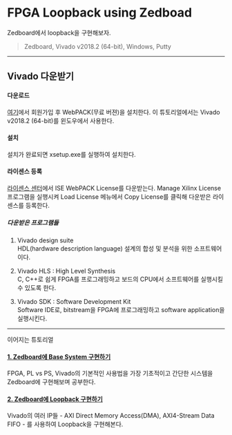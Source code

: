 # FPGA Loopback using Zedboad
Zedboard에서 loopback을 구현해보자.
> Zedboard, Vivado v2018.2 (64-bit), Windows, Putty
***
## Vivado 다운받기
#### 다운로드
[여기](https://www.xilinx.com/support/download.html)에서 회원가입 후 WebPACK(무료 버젼)을 설치한다. 이 튜토리얼에서는 Vivado v2018.2 (64-bit)를 윈도우에서 사용한다.
#### 설치
설치가 완료되면 xsetup.exe를 실행하여 설치한다.
#### 라이센스 등록
[라이센스 센터](https://www.xilinx.com/getlicense)에서 ISE WebPACK License를 다운받는다. Manage Xilinx License 프로그램을 실행시켜 Load License 메뉴에서 Copy License를 클릭해 다운받은 라이센스를 등록한다.

##### 다운받은 프로그램들
1. Vivado design suite  
HDL(hardware description language) 설계의 합성 및 분석을 위한 소프트웨어이다.  

2. Vivado HLS : High Level Synthesis  
C, C++로 쉽게 FPGA를 프로그래밍하고 보드의 CPU에서 소프트웨어를 실행시킬 수 있도록 한다.

3. Vivado SDK : Software Development Kit  
Software IDE로, bitstream을 FPGA에 프로그래밍하고 software application을 실행시킨다.

***
이어지는 튜토리얼
#### [1. Zedboard에 Base System 구현하기](https://github.com/mnj1071/zedboard-bringup/blob/master/1.%20Base%20System.md)
FPGA, PL vs PS, Vivado의 기본적인 사용법을 가장 기초적이고 간단한 시스템을 Zedboard에 구현해보며 공부한다.
#### [2. Zedboard에 Loopback 구현하기](https://github.com/mnj1071/zedboard-bringup/blob/master/2.%20Loopback.md)
Vivado의 여러 IP들 - AXI Direct Memory Access(DMA), AXI4-Stream Data FIFO - 를 사용하여 Loopback을 구현해본다.
